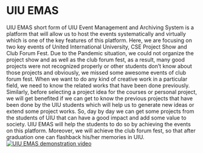 # UIU EMAS
UIU EMAS short form of UIU Event Management and Archiving System is a platform that will allow us to host the events systematically and virtually which is one of the key features of this platform. Here, we are focusing on two key events of United International University, CSE Project Show and Club Forum Fest. Due to the Pandemic situation, we could not organize the project show and as well as the club forum fest, as a result, many good projects were not recognized properly or other students don’t know about those projects and obviously, we missed some awesome events of club forum fest. When we want to do any kind of creative work in a particular field, we need to know the related works that have been done previously. Similarly, before selecting a project idea for the courses or personal project, we will get benefited if we can get to know the previous projects that have been done by the UIU students which will help us to generate new ideas or extend some project works. So, day by day we can get some projects from the students of UIU that can have a good impact and add some value to society. UIU EMAS will help the students to do so by achieving the events on this platform. Moreover, we will achieve the club forum fest, so that after graduation one can flashback his/her memories in UIU.<br>
[![UIU EMAS demonstration video](https://i.imgur.com/nJOmEEQ.png)](https://www.youtube.com/watch?v=A_Q4uFM8nQ0)
